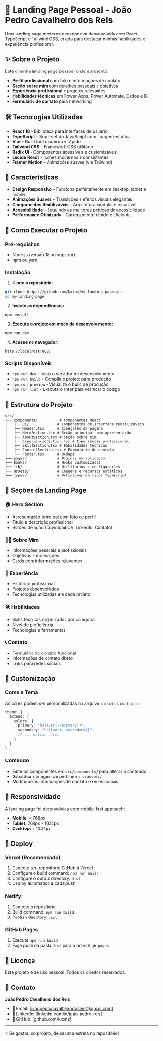 # 🚀 Landing Page Pessoal - João Pedro Cavalheiro dos Reis

Uma landing page moderna e responsiva desenvolvida com React, TypeScript e Tailwind CSS, criada para destacar minhas habilidades e experiência profissional.

## ✨ Sobre o Projeto

Esta é minha landing page pessoal onde apresento:
- **Perfil profissional** com foto e informações de contato
- **Seção sobre mim** com detalhes pessoais e objetivos
- **Experiência profissional** e projetos relevantes
- **Habilidades técnicas** em Power Apps, Power Automate, Dados e BI
- **Formulário de contato** para networking

## 🛠️ Tecnologias Utilizadas

- **React 18** - Biblioteca para interfaces de usuário
- **TypeScript** - Superset do JavaScript com tipagem estática
- **Vite** - Build tool moderno e rápido
- **Tailwind CSS** - Framework CSS utilitário
- **Radix UI** - Componentes acessíveis e customizáveis
- **Lucide React** - Ícones modernos e consistentes
- **Framer Motion** - Animações suaves (via Tailwind)

## 🎨 Características

- **Design Responsivo** - Funciona perfeitamente em desktop, tablet e mobile
- **Animações Suaves** - Transições e efeitos visuais elegantes
- **Componentes Reutilizáveis** - Arquitetura modular e escalável
- **Acessibilidade** - Seguindo as melhores práticas de acessibilidade
- **Performance Otimizada** - Carregamento rápido e eficiente

## 🚀 Como Executar o Projeto

### Pré-requisitos
- Node.js (versão 18 ou superior)
- npm ou yarn

### Instalação

1. **Clone o repositório:**
```bash
git clone https://github.com/kxxnz/my-landing-page.git
cd my-landing-page
```

2. **Instale as dependências:**
```bash
npm install
```

3. **Execute o projeto em modo de desenvolvimento:**
```bash
npm run dev
```

4. **Acesse no navegador:**
```
http://localhost:8080
```

### Scripts Disponíveis

- `npm run dev` - Inicia o servidor de desenvolvimento
- `npm run build` - Compila o projeto para produção
- `npm run preview` - Visualiza o build de produção
- `npm run lint` - Executa o linter para verificar o código

## 📁 Estrutura do Projeto

```
src/
├── components/          # Componentes React
│   ├── ui/             # Componentes de interface reutilizáveis
│   ├── Header.tsx      # Cabeçalho da página
│   ├── HeroSection.tsx # Seção principal com apresentação
│   ├── AboutSection.tsx # Seção sobre mim
│   ├── ExperiencieSection.tsx # Experiência profissional
│   ├── SkillSection.tsx # Habilidades técnicas
│   ├── ContactSection.tsx # Formulário de contato
│   └── Footer.tsx      # Rodapé
├── pages/              # Páginas da aplicação
├── hooks/              # Hooks customizados
├── lib/                # Utilitários e configurações
├── assets/             # Imagens e recursos estáticos
└── types/              # Definições de tipos TypeScript
```

## 🎯 Seções da Landing Page

### 🏠 **Hero Section**
- Apresentação principal com foto de perfil
- Título e descrição profissional
- Botões de ação (Download CV, LinkedIn, Contato)

### 👨‍💻 **Sobre Mim**
- Informações pessoais e profissionais
- Objetivos e motivações
- Cards com informações relevantes

### 💼 **Experiência**
- Histórico profissional
- Projetos desenvolvidos
- Tecnologias utilizadas em cada projeto

### 🛠️ **Habilidades**
- Skills técnicas organizadas por categoria
- Nível de proficiência
- Tecnologias e ferramentas

### 📞 **Contato**
- Formulário de contato funcional
- Informações de contato direto
- Links para redes sociais

## 🎨 Customização

### Cores e Tema
As cores podem ser personalizadas no arquivo `tailwind.config.ts`:

```typescript
theme: {
  extend: {
    colors: {
      primary: "hsl(var(--primary))",
      secondary: "hsl(var(--secondary))",
      // ... outras cores
    }
  }
}
```

### Conteúdo
- Edite os componentes em `src/components/` para alterar o conteúdo
- Substitua a imagem de perfil em `src/assets/`
- Modifique as informações de contato e redes sociais

## 📱 Responsividade

A landing page foi desenvolvida com mobile-first approach:
- **Mobile**: < 768px
- **Tablet**: 768px - 1024px  
- **Desktop**: > 1024px

## 🚀 Deploy

### Vercel (Recomendado)
1. Conecte seu repositório GitHub à Vercel
2. Configure o build command: `npm run build`
3. Configure o output directory: `dist`
4. Deploy automático a cada push

### Netlify
1. Conecte o repositório
2. Build command: `npm run build`
3. Publish directory: `dist`

### GitHub Pages
1. Execute `npm run build`
2. Faça push da pasta `dist` para a branch `gh-pages`

## 📄 Licença

Este projeto é de uso pessoal. Todos os direitos reservados.

## 🤝 Contato

**João Pedro Cavalheiro dos Reis**
- 📧 Email: [joaopedrocavalheirodosreis@gmail.com]
- 💼 LinkedIn: [linkedin.com/in/joão-pedro-reis]
- 🐙 GitHub: [github.com/kxxnz]

---

⭐ Se gostou do projeto, deixe uma estrela no repositório!